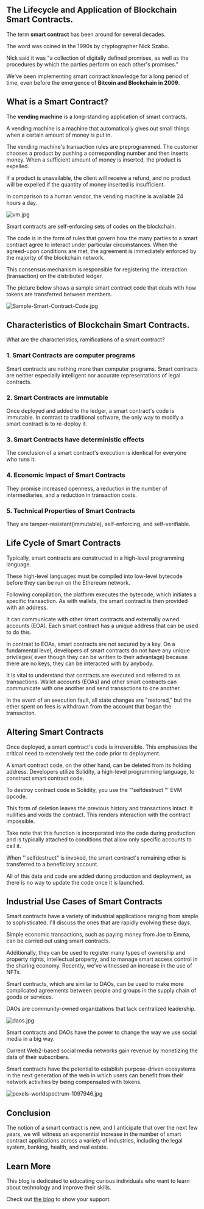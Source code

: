 ## The Lifecycle and Application of Blockchain Smart Contracts.

The term **smart contract** has been around for several decades.

The word was coined in the 1990s by cryptographer Nick Szabo.

Nick said it was "a collection of digitally defined promises, as well as the procedures by which the parties perform on each other's promises."

We've been implementing smart contract knowledge for a long period of time, even before the emergence of **Bitcoin and Blockchain in 2009**.

## What is a Smart Contract?

The **vending machine** is a long-standing application of smart contracts.

A vending machine is a machine that automatically gives out small things when a certain amount of money is put in.

The vending machine's transaction rules are preprogrammed. The customer chooses a product by pushing a corresponding number and then inserts money. When a sufficient amount of money is inserted, the product is expelled.

If a product is unavailable, the client will receive a refund, and no product will be expelled if the quantity of money inserted is insufficient.

In comparison to a human vendor, the vending machine is available 24 hours a day.


![vm.jpg](https://cdn.hashnode.com/res/hashnode/image/upload/v1640169311104/clEOFy6yi.jpeg)

Smart contracts are self-enforcing sets of codes on the blockchain.

The code is in the form of rules that govern how the many parties to a smart contract agree to interact under particular circumstances. When the agreed-upon conditions are met, the agreement is immediately enforced by the majority of the blockchain network.

This consensus mechanism is responsible for registering the interaction (transaction) on the distributed ledger.

The picture below shows a sample smart contract code that deals with how tokens are transferred between members.


![Sample-Smart-Contract-Code.jpg](https://cdn.hashnode.com/res/hashnode/image/upload/v1640169933767/JsOW1Gqkp.jpeg)


## Characteristics of Blockchain Smart Contracts.
What are the characteristics, ramifications of a smart contract?

###  1. Smart Contracts are computer programs 

Smart contracts are nothing more than computer programs.
Smart contracts are neither especially intelligent nor accurate representations of legal contracts.


### 2. Smart Contracts are immutable 

Once deployed and added to the ledger, a smart contract's code is immutable. In contrast to traditional software, the only way to modify a smart contract is to re-deploy it.

### 3. Smart Contracts have deterministic effects 

The conclusion of a smart contract's execution is identical for everyone who runs it.

### 4. Economic Impact of Smart Contracts 

They promise increased openness, a reduction in the number of intermediaries, and a reduction in transaction costs.


### 5. Technical Properties of Smart Contracts

They are tamper-resistant(immutable), self-enforcing, and self-verifiable.



## Life Cycle of Smart Contracts 

Typically, smart contracts are constructed in a high-level programming language.

These high-level languages must be compiled into low-level bytecode before they can be run on the Ethereum network.

Following compilation, the platform executes the bytecode, which initiates a specific transaction. As with wallets, the smart contract is then provided with an address.

It can communicate with other smart contracts and externally owned accounts (EOA). Each smart contract has a unique address that can be used to do this.

In contrast to EOAs, smart contracts are not secured by a key. On a fundamental level, developers of smart contracts do not have any unique privileges( even though they can be written to their advantage) because there are no keys, they can be interacted with by anybody.

It is vital to understand that contracts are executed and referred to as transactions. Wallet accounts (EOAs) and other smart contracts can communicate with one another and send transactions to one another.

In the event of an execution fault, all state changes are "restored," but the ether spent on fees is withdrawn from the account that began the transaction.



## Altering Smart Contracts 

Once deployed, a smart contract's code is irreversible. This emphasizes the critical need to extensively test the code prior to deployment.

A smart contract code, on the other hand, can be deleted from its holding address. Developers utilize Solidity, a high-level programming language, to construct smart contract code.

To destroy contract code in Solidity, you use the "'selfdestruct "' EVM opcode.

This form of deletion leaves the previous history and transactions intact. It nullifies and voids the contract. This renders interaction with the contract impossible.

Take note that this function is incorporated into the code during production and is typically attached to conditions that allow only specific accounts to call it.

When "'selfdestruct" is invoked, the smart contract's remaining ether is transferred to a beneficiary account.

All of this data and code are added during production and deployment, as there is no way to update the code once it is launched.
 


## Industrial Use Cases of Smart Contracts 

Smart contracts have a variety of industrial applications ranging from simple to sophisticated. I'll discuss the ones that are rapidly evolving these days.

Simple economic transactions, such as paying money from Joe to Emma, can be carried out using smart contracts.

Additionally, they can be used to register many types of ownership and property rights, intellectual property, and to manage smart access control in the sharing economy. Recently, we've witnessed an increase in the use of NFTs.

Smart contracts, which are similar to DAOs, can be used to make more complicated agreements between people and groups in the supply chain of goods or services.

DAOs are community-owned organizations that lack centralized leadership.


![daos.jpg](https://cdn.hashnode.com/res/hashnode/image/upload/v1640173170575/CUpFc_gxf.jpeg)

Smart contracts and DAOs have the power to change the way we use social media in a big way.

Current Web2-based social media networks gain revenue by monetizing the data of their subscribers.

Smart contracts have the potential to establish purpose-driven ecosystems in the next generation of the web in which users can benefit from their network activities by being compensated with tokens.

![pexels-worldspectrum-1097946.jpg](https://cdn.hashnode.com/res/hashnode/image/upload/v1640173041257/80vqFPfcr.jpeg)



## Conclusion  

The notion of a smart contract is new, and I anticipate that over the next few years, we will witness an exponential increase in the number of smart contract applications across a variety of industries, including the legal system, banking, health, and real estate.

## Learn More

This blog is dedicated to educating curious individuals who want to learn about technology and improve their skills.

Check out [the blog](https://www.michaelasiedu.com/) to show your support. 
